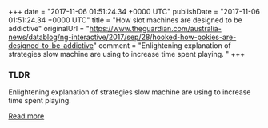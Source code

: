 +++
date = "2017-11-06 01:51:24.34 +0000 UTC"
publishDate = "2017-11-06 01:51:24.34 +0000 UTC"
title = "How slot machines are designed to be addictive"
originalUrl = "https://www.theguardian.com/australia-news/datablog/ng-interactive/2017/sep/28/hooked-how-pokies-are-designed-to-be-addictive"
comment = "Enlightening explanation of strategies slow machine are using to increase time spent playing. "
+++

### TLDR

Enlightening explanation of strategies slow machine are using to increase time spent playing. 

[Read more](https://www.theguardian.com/australia-news/datablog/ng-interactive/2017/sep/28/hooked-how-pokies-are-designed-to-be-addictive)
